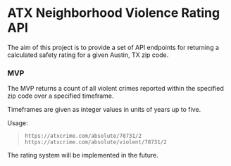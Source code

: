 # ATX Neighborhood Violence Rating API


The aim of this project is to provide a set of API endpoints for returning a calculated safety rating for a given Austin, TX zip code. 


### MVP

The MVP returns a count of all violent crimes reported within the specified zip code over a specified timeframe. 

Timeframes are given as integer values in units of years up to five.

Usage:

> `https://atxcrime.com/absolute/78731/2`
> `https://atxcrime.com/absolute/violent/78731/2`

The rating system will be implemented in the future.

